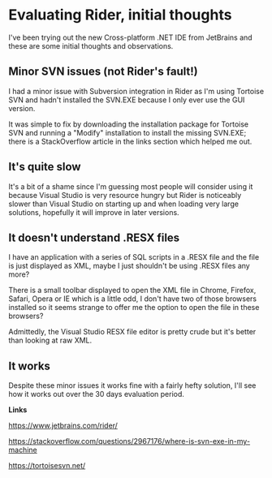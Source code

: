# Evaluating Rider, initial thoughts

I've been trying out the new Cross-platform .NET IDE from JetBrains and these are some initial thoughts and observations.

## Minor SVN issues (not Rider's fault!)

I had a minor issue with Subversion integration in Rider as I'm using Tortoise SVN and hadn't installed the SVN.EXE because I only ever use the GUI version.

It was simple to fix by downloading the installation package for Tortoise SVN and running a "Modify" installation to install the missing SVN.EXE; there is a StackOverflow article in the links section which helped me out.

## It's quite slow

It's a bit of a shame since I'm guessing most people will consider using it because Visual Studio is very resource hungry but Rider is noticeably slower than Visual Studio on starting up and when loading very large solutions, hopefully it will improve in later versions.

## It doesn't understand .RESX files

I have an application with a series of SQL scripts in a .RESX file and the file is just displayed as XML, maybe I just shouldn't be using .RESX files any more?

There is a small toolbar displayed to open the XML file in Chrome, Firefox, Safari, Opera or IE which is a little odd, I don't have two of those browsers installed so it seems strange to offer me the option to open the file in these browsers?

Admittedly, the Visual Studio RESX file editor is pretty crude but it's better than looking at raw XML.

## It works

Despite these minor issues it works fine with a fairly hefty solution, I'll see how it works out over the 30 days evaluation period.

**Links**

<https://www.jetbrains.com/rider/>

<https://stackoverflow.com/questions/2967176/where-is-svn-exe-in-my-machine>

<https://tortoisesvn.net/>
